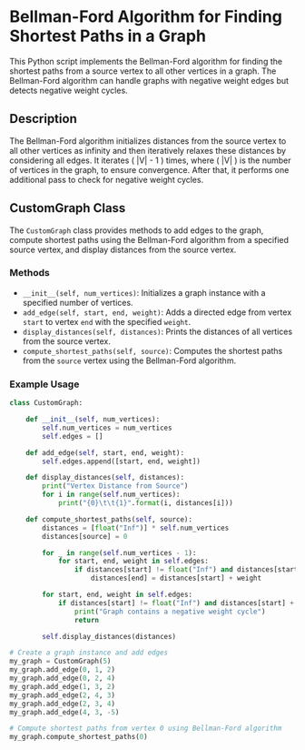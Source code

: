 # Bellman-Ford Algorithm for Finding Shortest Paths in a Graph

This Python script implements the Bellman-Ford algorithm for finding the shortest paths from a source vertex to all other vertices in a graph. The Bellman-Ford algorithm can handle graphs with negative weight edges but detects negative weight cycles.

## Description

The Bellman-Ford algorithm initializes distances from the source vertex to all other vertices as infinity and then iteratively relaxes these distances by considering all edges. It iterates \( |V| - 1 \) times, where \( |V| \) is the number of vertices in the graph, to ensure convergence. After that, it performs one additional pass to check for negative weight cycles.

## CustomGraph Class

The `CustomGraph` class provides methods to add edges to the graph, compute shortest paths using the Bellman-Ford algorithm from a specified source vertex, and display distances from the source vertex.

### Methods

- `__init__(self, num_vertices)`: Initializes a graph instance with a specified number of vertices.
- `add_edge(self, start, end, weight)`: Adds a directed edge from vertex `start` to vertex `end` with the specified `weight`.
- `display_distances(self, distances)`: Prints the distances of all vertices from the source vertex.
- `compute_shortest_paths(self, source)`: Computes the shortest paths from the `source` vertex using the Bellman-Ford algorithm.

### Example Usage

```python
class CustomGraph:

    def __init__(self, num_vertices):
        self.num_vertices = num_vertices
        self.edges = []

    def add_edge(self, start, end, weight):
        self.edges.append([start, end, weight])

    def display_distances(self, distances):
        print("Vertex Distance from Source")
        for i in range(self.num_vertices):
            print("{0}\t\t{1}".format(i, distances[i]))

    def compute_shortest_paths(self, source):
        distances = [float("Inf")] * self.num_vertices
        distances[source] = 0

        for _ in range(self.num_vertices - 1):
            for start, end, weight in self.edges:
                if distances[start] != float("Inf") and distances[start] + weight < distances[end]:
                    distances[end] = distances[start] + weight

        for start, end, weight in self.edges:
            if distances[start] != float("Inf") and distances[start] + weight < distances[end]:
                print("Graph contains a negative weight cycle")
                return

        self.display_distances(distances)

# Create a graph instance and add edges
my_graph = CustomGraph(5)
my_graph.add_edge(0, 1, 2)
my_graph.add_edge(0, 2, 4)
my_graph.add_edge(1, 3, 2)
my_graph.add_edge(2, 4, 3)
my_graph.add_edge(2, 3, 4)
my_graph.add_edge(4, 3, -5)

# Compute shortest paths from vertex 0 using Bellman-Ford algorithm
my_graph.compute_shortest_paths(0)
